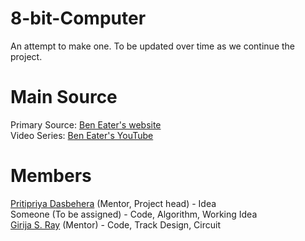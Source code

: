 # 8-bit-Computer
An attempt to make one. To be updated over time as we continue the project.

# Main Source
Primary Source: [Ben Eater's website](https://eater.net/8bit) \
Video Series: [Ben Eater's YouTube]()

# Members
[Pritipriya Dasbehera](https://github.com/pritipriya-dasbehera) (Mentor, Project head) - Idea \
Someone (To be assigned) - Code, Algorithm, Working Idea \
[Girija S. Ray](https://github.com/Alpha3125) (Mentor) - Code, Track Design, Circuit  

